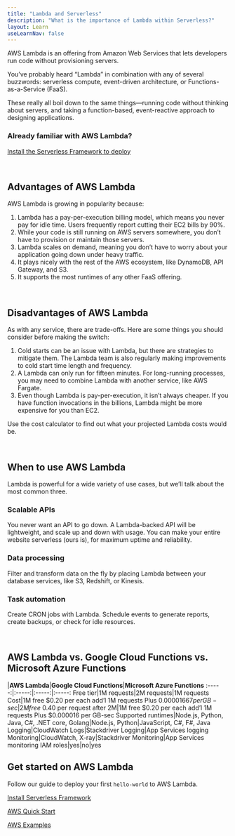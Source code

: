 ```yaml
---
title: "Lambda and Serverless"
description: "What is the importance of Lambda within Serverless?"
layout: Learn
useLearnNav: false
---
```


AWS Lambda is an offering from Amazon Web Services that lets developers run code without provisioning servers.

You’ve probably heard “Lambda” in combination with any of several buzzwords: serverless compute, event-driven architecture, or Functions-as-a-Service (FaaS).

These really all boil down to the same things—running code without thinking about servers, and taking a function-based, event-reactive approach to designing applications.

### Already familiar with AWS Lambda?

[Install the Serverless Framework to deploy](https://serverless.com/framework/docs/providers/aws/guide/quick-start/)


<br/>

## Advantages of AWS Lambda
AWS Lambda is growing in popularity because:

1. Lambda has a pay-per-execution billing model, which means you never pay for idle time. Users frequently report cutting their EC2 bills by 90%.
2. While your code is still running on AWS servers somewhere, you don’t have to provision or maintain those servers.
3. Lambda scales on demand, meaning you don’t have to worry about your application going down under heavy traffic.
4. It plays nicely with the rest of the AWS ecosystem, like DynamoDB, API Gateway, and S3.
5. It supports the most runtimes of any other FaaS offering.


<br/>

## Disadvantages of AWS Lambda

As with any service, there are trade-offs. Here are some things you should consider before making the switch:

1. Cold starts can be an issue with Lambda, but there are strategies to mitigate them. The Lambda team is also regularly making improvements to cold start time length and frequency.
2. A Lambda can only run for fifteen minutes. For long-running processes, you may need to combine Lambda with another service, like AWS Fargate.
3. Even though Lambda is pay-per-execution, it isn’t always cheaper. If you have function invocations in the billions, Lambda might be more expensive for you than EC2.

Use the cost calculator to find out what your projected Lambda costs would be.


<br/>

## When to use AWS Lambda
Lambda is powerful for a wide variety of use cases, but we’ll talk about the most common three.

### Scalable APIs

You never want an API to go down. A Lambda-backed API will be lightweight, and scale up and down with usage. You can make your entire website serverless (ours is), for maximum uptime and reliability.

### Data processing

Filter and transform data on the fly by placing Lambda between your database services, like S3, Redshift, or Kinesis.

### Task automation

Create CRON jobs with Lambda. Schedule events to generate reports, create backups, or check for idle resources.

<br/>

## AWS Lambda vs. Google Cloud Functions vs. Microsoft Azure Functions
 |**AWS Lambda**|**Google Cloud Functions**|**Microsoft Azure Functions**
:-----:|:-----:|:-----:|:-----:
Free tier|1M requests|2M requests|1M requests
Cost|1M free $0.20 per each add’l 1M requests Plus $0.00001667 per GB-sec|2M free $0.40 per request after 2M|1M free $0.20 per each add’l 1M requests Plus $0.000016 per GB-sec
Supported runtimes|Node.js, Python, Java, C#, .NET core, Golang|Node.js, Python|JavaScript, C#, F#, Java
Logging|CloudWatch Logs|Stackdriver Logging|App Services logging
Monitoring|CloudWatch, X-ray|Stackdriver Monitoring|App Services monitoring
IAM roles|yes|no|yes
<br/>

## Get started on AWS Lambda

Follow our guide to deploy your first `hello-world` to AWS Lambda.

[Install Serverless Framework](http://localhost:8000/framework/docs/getting-started/)

[AWS Quick Start](http://localhost:8000/framework/docs/providers/aws/guide/quick-start/)

[AWS Examples](http://localhost:8000/examples/)



